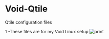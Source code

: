 # Void-Qtile
Qtile configuration files

1 -These files are for my Void Linux setup
![print](https://github.com/katiaLins/Void-Qtile/assets/88807257/c5ff9d7a-8ea7-4120-9925-a96f68b26fbd)
